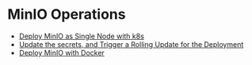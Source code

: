 # MinIO Operations

- [Deploy MinIO as Single Node with k8s](https://github.com/ContainerTalks/Minio/blob/main/k8s/single-node/DeployMinioSingleNodeWithK8s.md#deploy-minio-as-single-node-with-k8s)
- [Update the secrets, and Trigger a Rolling Update for the Deployment](https://github.com/ContainerTalks/Minio/blob/main/k8s/single-node/DeployMinioSingleNodeWithK8s.md#update-the-secrets-and-trigger-a-rolling-update-for-the-deployment)
- [Deploy MinIO with Docker](https://github.com/ContainerTalks/Minio/blob/main/docker/DeployMiniowithDockerSwarm.md)


